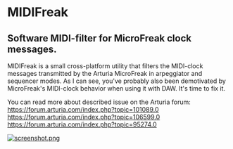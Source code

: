 # MIDIFreak
## Software MIDI-filter for MicroFreak clock messages.

MIDIFreak is a small cross-platform utility that filters the MIDI-clock messages transmitted by the Arturia MicroFreak in arpeggiator and sequencer modes. As I can see, you've probably also been demotivated by MicroFreak's MIDI-clock behavior when using it with DAW. It's time to fix it.

You can read more about described issue on the Arturia forum:
https://forum.arturia.com/index.php?topic=101089.0
https://forum.arturia.com/index.php?topic=106599.0
https://forum.arturia.com/index.php?topic=95274.0

[![screenshot.png](https://i.postimg.cc/W1J8gpCT/screenshot.png)](https://postimg.cc/RW4wzmvD)
